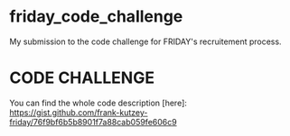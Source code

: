 # friday_code_challenge
My submission to the code challenge for FRIDAY's recruitement process.
# CODE CHALLENGE
You can find the whole code description [here]: https://gist.github.com/frank-kutzey-friday/76f9bf6b5b8901f7a88cab059fe606c9
